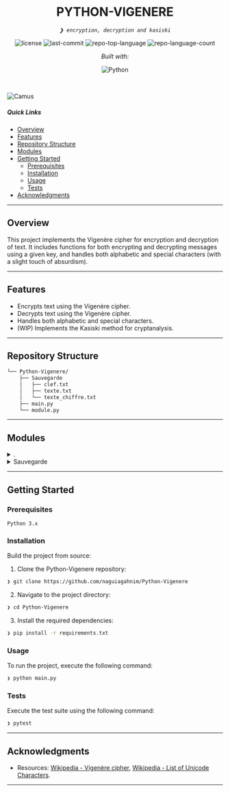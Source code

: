 <p align="center">
    <h1 align="center">PYTHON-VIGENERE</h1>
</p>
<p align="center">
    <em><code>❯ encryption, decryption and kasiski</code></em>
</p>
<p align="center">
	<img src="https://img.shields.io/github/license/naguiagahnim/Python-Vigenere?style=flat&logo=opensourceinitiative&logoColor=white&color=ff00bc" alt="license">
	<img src="https://img.shields.io/github/last-commit/naguiagahnim/Python-Vigenere?style=flat&logo=git&logoColor=white&color=ff00bc" alt="last-commit">
	<img src="https://img.shields.io/github/languages/top/naguiagahnim/Python-Vigenere?style=flat&color=ff00bc" alt="repo-top-language">
	<img src="https://img.shields.io/github/languages/count/naguiagahnim/Python-Vigenere?style=flat&color=ff00bc" alt="repo-language-count">
</p>
<p align="center">
		<em>Built with:</em>
</p>
<p align="center">
	<img src="https://img.shields.io/badge/Python-3776AB.svg?style=flat&logo=Python&logoColor=white" alt="Python">
</p>

<br>

![Camus](https://media1.tenor.com/m/aNzzrsihnysAAAAC/albertcamus.gif)

#####  Quick Links

- [ Overview](#-overview)
- [ Features](#-features)
- [ Repository Structure](#-repository-structure)
- [ Modules](#-modules)
- [ Getting Started](#-getting-started)
    - [ Prerequisites](#-prerequisites)
    - [ Installation](#-installation)
    - [ Usage](#-usage)
    - [ Tests](#-tests)
- [ Acknowledgments](#-acknowledgments)

---

##  Overview

This project implements the Vigenère cipher for encryption and decryption of text. It includes functions for both encrypting and decrypting messages using a given key, and handles both alphabetic and special characters (with a slight touch of absurdism).

---

##  Features

- Encrypts text using the Vigenère cipher.
- Decrypts text using the Vigenère cipher.
- Handles both alphabetic and special characters.
- (WIP) Implements the Kasiski method for cryptanalysis.

---

##  Repository Structure

```sh
└── Python-Vigenere/
    ├── Sauvegarde
    │   ├── clef.txt
    │   ├── texte.txt
    │   └── texte_chiffre.txt
    ├── main.py
    └── module.py
```

---

##  Modules

<details closed><summary>.</summary>

| File | Summary |
| --- | --- |
| [main.py](https://github.com/naguiagahnim/Python-Vigenere/blob/main/main.py) | <code>❯ The main file that is executed</code> |
| [module.py](https://github.com/naguiagahnim/Python-Vigenere/blob/main/module.py) | <code>❯ The file containing all of the functions</code> |

</details>

<details closed><summary>Sauvegarde</summary>

| File | Summary |
| --- | --- |
| [texte_chiffre.txt](https://github.com/naguiagahnim/Python-Vigenere/blob/main/Sauvegarde/texte_chiffre.txt) | <code>❯ The file saving the encrypted text</code> |
| [texte.txt](https://github.com/naguiagahnim/Python-Vigenere/blob/main/Sauvegarde/texte.txt) | <code>❯ An input file for the functions, containing the decrypted text</code> |
| [clef.txt](https://github.com/naguiagahnim/Python-Vigenere/blob/main/Sauvegarde/clef.txt) | <code>❯An input file for the functions, containing the key</code> |

</details>

---

##  Getting Started

###  Prerequisites

`Python 3.x`

###  Installation

Build the project from source:

1. Clone the Python-Vigenere repository:
```sh
❯ git clone https://github.com/naguiagahnim/Python-Vigenere
```

2. Navigate to the project directory:
```sh
❯ cd Python-Vigenere
```

3. Install the required dependencies:
```sh
❯ pip install -r requirements.txt
```

###  Usage

To run the project, execute the following command:

```sh
❯ python main.py
```

###  Tests

Execute the test suite using the following command:

```sh
❯ pytest
```

---


##  Acknowledgments


- Resources: [Wikipedia - Vigenère cipher](https://en.wikipedia.org/wiki/Vigen%C3%A8re_cipher), [Wikipedia - List of Unicode Characters](https://en.wikipedia.org/wiki/List_of_Unicode_characters).

---
